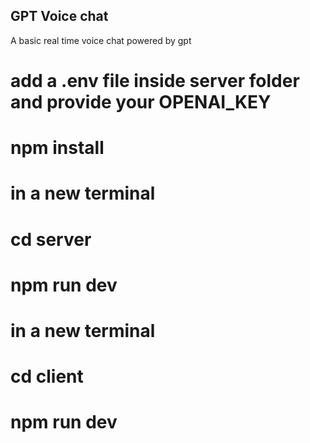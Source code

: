 ## GPT Voice chat
A basic real time voice chat powered by gpt
# add a .env file inside server folder and provide your OPENAI_KEY
# npm install
# in a new terminal
# cd server
# npm run dev
# in a new terminal
# cd client
# npm run dev